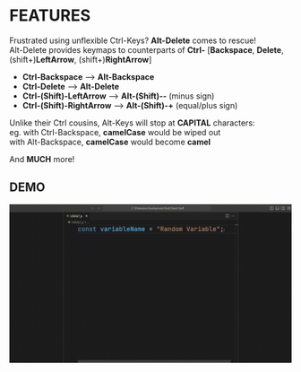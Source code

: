 # FEATURES

Frustrated using unflexible Ctrl-Keys? **Alt-Delete** comes to rescue!  
Alt-Delete provides keymaps to counterparts of **Ctrl-** [**Backspace**, **Delete**, (shift+)**LeftArrow**, (shift+)**RightArrow**]

- **Ctrl-Backspace** --> **Alt-Backspace**
- **Ctrl-Delete** --> **Alt-Delete**
- **Ctrl-(Shift)-LeftArrow** --> **Alt-(Shift)--** (minus sign)
- **Ctrl-(Shift)-RightArrow** --> **Alt-(Shift)-+** (equal/plus sign)

Unlike their Ctrl cousins, Alt-Keys will stop at **CAPITAL** characters:  
eg. with Ctrl-Backspace, **camelCase** would be wiped out  
 with Alt-Backspace, **camelCase** would become **camel**

And **MUCH** more!

## DEMO

![Demo](https://github.com/CarbonicSoda/vscode-alt-delete/blob/master/media/alt-delete-showcase.gif)
